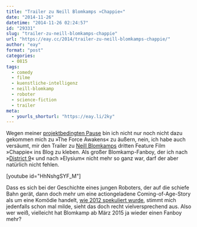 ```yaml
---
title: "Trailer zu Neill Blomkamps »Chappie«"
date: "2014-11-26"
datetime: "2014-11-26 02:24:57"
id: "29331"
slug: "trailer-zu-neill-blomkamps-chappie"
url: "https://eay.cc/2014/trailer-zu-neill-blomkamps-chappie/"
author: "eay"
format: "post"
categories:
  - 0815
tags:
  - comedy
  - filme
  - kuenstliche-intelligenz
  - neill-blomkamp
  - roboter
  - science-fiction
  - trailer
meta:
  - yourls_shorturl: "https://eay.li/2ky"
---
```


Wegen meiner [projektbedingten Pause](//eay.cc/2014/whatsapp-fuehrt-ende-zu-ende-verschluesselung-ein/#footnote_0_29259) bin ich nicht nur noch nicht dazu gekommen mich zu »The Force Awakens« zu äußern, nein, ich habe auch versäumt, mir den Trailer zu [Neill Blomkamps](//eay.cc/tag/neill-blomkamp/) dritten Feature Film »Chappie« ins Blog zu kleben. Als großer Blomkamp-Fanboy, der ich nach »[District 9](//eay.cc/2009/district-9-review/)« und nach »Elysium« nicht mehr so ganz war, darf der aber natürlich nicht fehlen.

\[youtube id="HhNshgSYF\_M"\]

Dass es sich bei der Geschichte eines jungen Roboters, der auf die schiefe Bahn gerät, dann doch mehr um eine actiongeladene Coming-of-Age-Story als um eine Komödie handelt, [wie 2012 spekuliert wurde](//eay.cc/2012/ui-neill-blomkamp-district-9-sagt-dass-er/), stimmt mich jedenfalls schon mal milde, sieht das doch recht vielversprechend aus. Also wer weiß, vielleicht hat Blomkamp ab März 2015 ja wieder einen Fanboy mehr?
